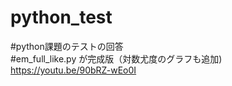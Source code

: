 # python_test  
#python課題のテストの回答  
#em_full_like.py が完成版（対数尤度のグラフも追加)  
https://youtu.be/90bRZ-wEo0I 
